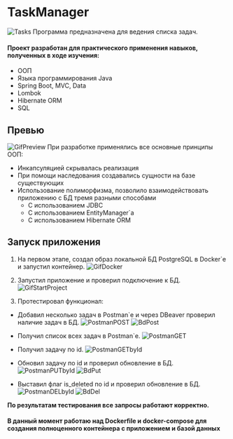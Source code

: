 # TaskManager
![Tasks](https://im.wampi.ru/2022/09/25/SKRINSOT-25.09.22_14.06.55.png)
Программа предназначена для ведения списка задач.


#### Проект разработан для практического применения навыков, полученных в ходе изучения:
- ООП
- Языка программирования Java
- Spring Boot, MVC, Data
- Lombok
- Hibernate ORM
- SQL


## Превью 
![GifPreview](gif/2022-09-25_14-59-30.gif)
При разработке применялись все основные принципы ООП:
- Инкапсуляцией скрывалась реализация
- При помощи наследования создавались сущности на базе существующих
- Использование полиморфизма, позволило взаимодействовать приложению с БД тремя разными способами
  - С использованием JDBC
  - С использованием EntityManager`а
  - С использованием Hibernate ORM

## Запуск приложения

1) На первом этапе, создал образ локальной БД PostgreSQL в Docker`е и запустил контейнер.
![GifDocker](gif/2022-09-25_15-42-17.gif)


2) Запустил приложение и проверил подключение к БД.
![GifStartProject](gif/2022-09-25_15-48-02.gif)


3) Протестировал функционал:
  - Добавил несколько задач в Postman`e и через DBeaver проверил наличие задач в БД.
    ![PostmanPOST](https://ic.wampi.ru/2022/09/25/POST.png)
    ![BdPost](https://im.wampi.ru/2022/09/25/BdPost.png)


  - Получил список всех задач в Postman`e.
![PostmanGET](https://ie.wampi.ru/2022/09/25/SKRINSOT-25.09.22_16.25.167b4c3b1f737f5f1c.png)


  - Получил задачу по id.
    ![PostmanGETbyId](https://ie.wampi.ru/2022/09/25/SKRINSOT-25.09.22_16.28.58.png)


  - Обновил задачу по id и проверил обновление в БД.
    ![PostmanPUTbyId](https://ic.wampi.ru/2022/09/25/SKRINSOT-25.09.22_16.32.18.png)
    ![BdPut](https://im.wampi.ru/2022/09/25/SKRINSOT-25.09.22_16.34.02.png)


  - Выставил флаг is_deleted по id и проверил обновление в БД.
    ![PostmanDELbyId](https://ie.wampi.ru/2022/09/25/SKRINSOT-25.09.22_16.38.00.png)
    ![BdDel](https://ie.wampi.ru/2022/09/25/SKRINSOT-25.09.22_16.38.42.png)

**По результатам тестирования все запросы работают корректно.**

#### В данный момент работаю над Dockerfile и docker-compose для создания полноценного контейнера с приложением и базой данных